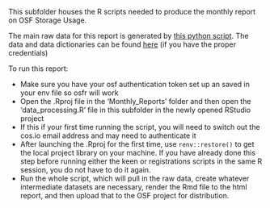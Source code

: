 
This subfolder houses the R scripts needed to produce the monthly report on OSF Storage Usage.

The main raw data for this report is generated by [this python script](https://github.com/CenterForOpenScience/osf.io/blob/50467ce8f156cea162666df6587614a7e95d4859/osf/management/commands/registration_schema_metrics.py).
The data and data dictionaries can be found [here](https://osf.io/r83uz/) (if you have the proper credentials)

To run this report:
* Make sure you have your osf authentication token set up an saved in your env file so osfr will work
* Open the .Rproj file in the ‘Monthly_Reports’ folder and then open the ‘data_processing.R’ file in this subfolder in the newly opened RStudio project
* If this if your first time running the script, you will need to switch out the cos.io email address and may need to authenticate it
* After launching the .Rproj for the first time, use `renv::restore()` to get the local project library on your machine. If you have already done this step before running either the keen or registrations scripts in the same R session, you do not have to do it again.
* Run the whole script, which will pull in the raw data, create whatever intermediate datasets are necessary, render the Rmd file to the html report, and then upload that to the OSF project for distribution.
